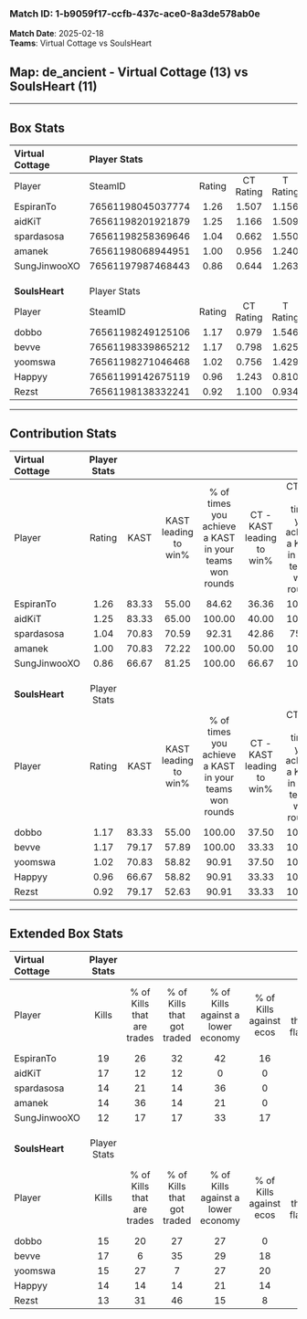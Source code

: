 ### Match ID: 1-b9059f17-ccfb-437c-ace0-8a3de578ab0e  
**Match Date**: 2025-02-18  
**Teams**: Virtual Cottage vs SoulsHeart  

## **Map**: de_ancient - Virtual Cottage (13) vs SoulsHeart (11)  
---  

## Box Stats  

| **Virtual Cottage** | Player Stats      |        |           |          |       |      |       |         |        |      |     |
| :- | :- | :-: | :-: | :-: | :-: | :-: | :-: | :-: | :-: | :-: | :-: |
| Player              | SteamID           | Rating | CT Rating | T Rating | KAST  | ADR  | Kills | Assists | Deaths | K/D  | HS% |
| EspiranTo           | 76561198045037774 |  1.26  |   1.507   |  1.156   | 83.33 | 75.6 |  19   |    5    |   16   | 1.19 | 57  |
| aidKiT              | 76561198201921879 |  1.25  |   1.166   |  1.509   | 83.33 | 63.2 |  17   |    2    |   11   | 1.55 | 52  |
| spardasosa          | 76561198258369646 |  1.04  |   0.662   |  1.550   | 70.83 | 73.4 |  14   |    8    |   14   | 1.00 | 71  |
| amanek              | 76561198068944951 |  1.00  |   0.956   |  1.240   | 70.83 | 76.0 |  14   |    7    |   16   | 0.88 | 78  |
| SungJinwooXO        | 76561197987468443 |  0.86  |   0.644   |  1.263   | 66.67 | 74.0 |  12   |    6    |   17   | 0.71 | 41  |
|                     |                   |        |           |          |       |      |       |         |        |      |     |
|                     |                   |        |           |          |       |      |       |         |        |      |     |
|                     |                   |        |           |          |       |      |       |         |        |      |     |
| **SoulsHeart**      | Player Stats      |        |           |          |       |      |       |         |        |      |     |
| Player              | SteamID           | Rating | CT Rating | T Rating | KAST  | ADR  | Kills | Assists | Deaths | K/D  | HS% |
| dobbo               | 76561198249125106 |  1.17  |   0.979   |  1.546   | 83.33 | 76.8 |  15   |    7    |   14   | 1.07 | 66  |
| bevve               | 76561198339865212 |  1.17  |   0.798   |  1.625   | 79.17 | 76.7 |  17   |    6    |   16   | 1.06 | 35  |
| yoomswa             | 76561198271046468 |  1.02  |   0.756   |  1.429   | 70.83 | 65.3 |  15   |    7    |   15   | 1.00 | 60  |
| Happyy              | 76561199142675119 |  0.96  |   1.243   |  0.810   | 66.67 | 54.7 |  14   |    6    |   13   | 1.08 | 21  |
| Rezst               | 76561198138332241 |  0.92  |   1.100   |  0.934   | 79.17 | 58.9 |  13   |    6    |   18   | 0.72 | 30  |
---  

## Contribution Stats  

| **Virtual Cottage** | Player Stats |       |                      |                                                        |                           |                                                             |                          |                                                            |
| :- | :-: | :-: | :-: | :-: | :-: | :-: | :-: | :-: |
| Player              |    Rating    | KAST  | KAST leading to win% | % of times you achieve a KAST in your teams won rounds | CT - KAST leading to win% | CT - % of times you achieve a KAST in your teams won rounds | T - KAST leading to win% | T - % of times you achieve a KAST in your teams won rounds |
| EspiranTo           |     1.26     | 83.33 |        55.00         |                         84.62                          |           36.36           |                           100.00                            |          77.78           |                           77.78                            |
| aidKiT              |     1.25     | 83.33 |        65.00         |                         100.00                         |           40.00           |                           100.00                            |          90.00           |                           100.00                           |
| spardasosa          |     1.04     | 70.83 |        70.59         |                         92.31                          |           42.86           |                            75.00                            |          90.00           |                           100.00                           |
| amanek              |     1.00     | 70.83 |        72.22         |                         100.00                         |           50.00           |                           100.00                            |          90.00           |                           100.00                           |
| SungJinwooXO        |     0.86     | 66.67 |        81.25         |                         100.00                         |           66.67           |                           100.00                            |          90.00           |                           100.00                           |
|                     |              |       |                      |                                                        |                           |                                                             |                          |                                                            |
|                     |              |       |                      |                                                        |                           |                                                             |                          |                                                            |
|                     |              |       |                      |                                                        |                           |                                                             |                          |                                                            |
| **SoulsHeart**      | Player Stats |       |                      |                                                        |                           |                                                             |                          |                                                            |
| Player              |    Rating    | KAST  | KAST leading to win% | % of times you achieve a KAST in your teams won rounds | CT - KAST leading to win% | CT - % of times you achieve a KAST in your teams won rounds | T - KAST leading to win% | T - % of times you achieve a KAST in your teams won rounds |
| dobbo               |     1.17     | 83.33 |        55.00         |                         100.00                         |           37.50           |                           100.00                            |          66.67           |                           100.00                           |
| bevve               |     1.17     | 79.17 |        57.89         |                         100.00                         |           33.33           |                           100.00                            |          80.00           |                           100.00                           |
| yoomswa             |     1.02     | 70.83 |        58.82         |                         90.91                          |           37.50           |                           100.00                            |          77.78           |                           87.50                            |
| Happyy              |     0.96     | 66.67 |        58.82         |                         90.91                          |           33.33           |                           100.00                            |          87.50           |                           87.50                            |
| Rezst               |     0.92     | 79.17 |        52.63         |                         90.91                          |           33.33           |                           100.00                            |          70.00           |                           87.50                            |
---  

## Extended Box Stats  

| **Virtual Cottage** | Player Stats |                            |                            |                                    |                         |                              |                                 |        |                             |                                     |                          |                               |                            |
| :- | :-: | :-: | :-: | :-: | :-: | :-: | :-: | :-: | :-: | :-: | :-: | :-: | :-: |
| Player              |    Kills     | % of Kills that are trades | % of Kills that got traded | % of Kills against a lower economy | % of Kills against ecos | % of Kills that are flawless | % of Kills that are close duels | Deaths | % of Deaths that get traded | % of Deaths against a lower economy | % of Deaths against ecos | % of Deaths that are flawless | % of Deaths that are close |
| EspiranTo           |      19      |             26             |             32             |                 42                 |           16            |              47              |               11                |   16   |             25              |                  6                  |            0             |              75               |             0              |
| aidKiT              |      17      |             12             |             12             |                 0                  |            0            |             100              |                0                |   11   |             36              |                 18                  |            9             |              82               |             0              |
| spardasosa          |      14      |             21             |             14             |                 36                 |            0            |              64              |                7                |   14   |             21              |                  0                  |            0             |              64               |             7              |
| amanek              |      14      |             36             |             14             |                 21                 |            0            |              50              |                0                |   16   |             25              |                 19                  |            6             |              63               |             13             |
| SungJinwooXO        |      12      |             17             |             17             |                 33                 |           17            |              42              |                8                |   17   |             24              |                 12                  |            0             |              41               |             18             |
|                     |              |                            |                            |                                    |                         |                              |                                 |        |                             |                                     |                          |                               |                            |
|                     |              |                            |                            |                                    |                         |                              |                                 |        |                             |                                     |                          |                               |                            |
|                     |              |                            |                            |                                    |                         |                              |                                 |        |                             |                                     |                          |                               |                            |
| **SoulsHeart**      | Player Stats |                            |                            |                                    |                         |                              |                                 |        |                             |                                     |                          |                               |                            |
| Player              |    Kills     | % of Kills that are trades | % of Kills that got traded | % of Kills against a lower economy | % of Kills against ecos | % of Kills that are flawless | % of Kills that are close duels | Deaths | % of Deaths that get traded | % of Deaths against a lower economy | % of Deaths against ecos | % of Deaths that are flawless | % of Deaths that are close |
| dobbo               |      15      |             20             |             27             |                 27                 |            0            |              60              |               27                |   14   |             29              |                  0                  |            0             |              43               |             14             |
| bevve               |      17      |             6              |             35             |                 29                 |           18            |              59              |                6                |   16   |             13              |                  6                  |            6             |              69               |             0              |
| yoomswa             |      15      |             27             |             7              |                 27                 |           20            |              67              |                0                |   15   |             20              |                  7                  |            0             |              67               |             13             |
| Happyy              |      14      |             14             |             14             |                 21                 |           14            |              64              |                7                |   13   |              8              |                  0                  |            0             |              77               |             0              |
| Rezst               |      13      |             31             |             46             |                 15                 |            8            |              54              |                0                |   18   |             22              |                  6                  |            0             |              56               |             0              |
